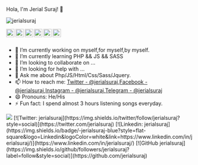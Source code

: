 Hola, I'm Jerial Suraj! 👋


<p align="left"> <img src="https://komarev.com/ghpvc/?username=iampawan&label=Views&color=blue&style=plastic" alt="jerialsuraj" /> </p>

<a href="https://twitter.com/jerialsuraj">
  <img align="left" alt="Suraj's Twitter" width="22px" src="https://cdn.jsdelivr.net/npm/simple-icons@v3/icons/twitter.svg" />
</a>
<a href="https://linkedin.com/in/jerialsuraj">
  <img align="left" alt="Suraj's Linkdein" width="22px" src="https://cdn.jsdelivr.net/npm/simple-icons@v3/icons/linkedin.svg" />
</a>
<a href="https://github.com/jerialsuraj">
  <img align="left" alt="Suraj's Github" width="22px" src="https://cdn.jsdelivr.net/npm/simple-icons@v3/icons/github.svg" />
</a>
<a href="https://t.me/jerialsuraj">
  <img align="left" alt="Suraj's Telegram" width="22px" src="https://cdn.jsdelivr.net/npm/simple-icons@v3/icons/telegram.svg" />
</a>
<a href="https://www.instagram.com/jerialsuraj/">
  <img align="left" alt="Suraj's Instagram" width="22px" src="https://cdn.jsdelivr.net/npm/simple-icons@v3/icons/instagram.svg" />
</a>
<a href="https://www.facebook.com/jerialsuraj">
  <img align="left" alt="Suraj's Facebook" width="22px" src="https://cdn.jsdelivr.net/npm/simple-icons@v3/icons/facebook.svg" />
</a>


<br/>
<br/>



- 🔭 I’m currently working on myself,for myself,by myself.
- 🌱 I’m currently learning PHP && JS && SASS
- 👯 I’m looking to collaborate on ...
- 🤔 I’m looking for help with ...
- 💬 Ask me about Php/JS/Html/Css/Sass/Jquery.
- 📫 How to reach me: [Twitter - @jerialsuraj](https://twitter.com/jerialsuraj),[Facebook - @jerialsuraj](https://www.facebook.com/jerialsuraj),[Instagram - @jerialsuraj](https://www.instagram.com/jerialsuraj/),[Telegram - @jerialsuraj](https://t.me/jerialsuraj)
- 😄 Pronouns: He/His
- ⚡ Fun fact: I spend almost 3 hours listening songs everyday.

<img src="https://github-readme-stats.vercel.app/api?username=jerialsuraj&&show_icons=true&title_color=ffffff&icon_color=bb2acf&text_color=daf7dc&bg_color=151515">
[![Twitter: jerialsuraj](https://img.shields.io/twitter/follow/jerialsuraj?style=social)](https://twitter.com/jerialsuraj)
[![Linkedin: jerialsuraj](https://img.shields.io/badge/-jerialsuraj-blue?style=flat-square&logo=Linkedin&logoColor=white&link=https://www.linkedin.com/in/jerialsuraj/)](https://www.linkedin.com/in/jerialsuraj/)
[![GitHub jerialsuraj](https://img.shields.io/github/followers/jerialsuraj?label=follow&style=social)](https://github.com/jerialsuraj)
